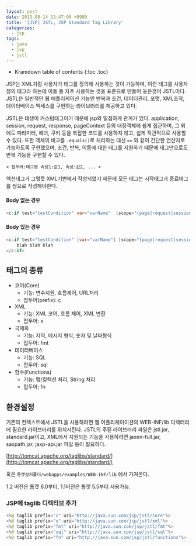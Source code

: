 ```yaml
---
layout: post
date: 2013-08-14 13:47:00 +0900
title: '[JSP] JSTL, JSP Standard Tag Library'
categories:
  - jsp
tags:
  - java
  - jsp
  - jstl
---
```


* Kramdown table of contents
{:toc .toc}

JSP는 XML처럼 사용자가 태그를 정의해 사용하는 것이 가능하며, 이런 태그를 사용자 정의 태그라 하는데 이들 중 자주 사용하는 것을 표준으로 만들어 놓은것이 JSTL이다. JSTL은 일반적인 웹 애플리케이션 기능인 반복과 조건, 데이터관리, 포맷, XML조작, 데이터베이스 엑세스를 구현하는 라이브러리를 제공하고 있다.

JSTL은 태생이 커스텀태그이기 때문에 jsp와 밀접하게 관계가 있다. application, session, request, response, pageContext 등의 내장객체에 쉽게 접근하며, 그 외에도 파라미터, 헤더, 쿠키 등을 복잡한 코드를 사용하지 않고, 쉽게 직관적으로 사용할 수 있다. 또한 객체의 비교를 `.equals()`로 처리하는 대신 `==` 와 같이 간단한 연산자로 가능하도록 구현했으며, 조건, 반복, 이동에 대한 태그를 지원하기 때문에 태그만으로도 반복 기능을 구현할 수 있다.

```
< 접두어:태그명 속성1:값1, 속성:값2, ... >
```

액션태그가 그렇듯 XML기반에서 작성되었기 때문에 모든 태그는 시작태그과 종료태그를 쌍으로 작성해야한다.

#### Body 없는 경우

```java
<c:if test="testCondition" var="varName"  [scope="{page|request|session|application}"]/>
```

#### Body 있는 경우

```java
<c:if test="testCondition" [var="varName"] [scope="{page|request|session|application}"]>
    blah blah blah
</c:if>
```

## 태그의 종류

- 코어(Core)
  - 기능: 변수지원, 흐름제어, URL처리
  - 접두어(prefix): c
- XML
  - 기능: XML 코어, 흐름 제어, XML 변환
  - 접두어: x
- 국제화
  - 기능: 지역, 메시지 형식, 숫자 및 날짜형식
  - 접두어: fmt
- 데이터베이스
  - 기능: SQL
  - 접두어: sql
- 함수(Functions)
  - 기능: 맵/컬렉션 처리, String 처리
  - 접두어: fn

## 환경설정

기존의 컨텍스트에서 JSTL을 사용하려면 웹 어플리케이이션의 WEB-INF/lib 디렉터리에 필요한 라이브러리를 위치시킨다. JSTL의 주된 라이브러리 파일은 jstl.jar, standard.jar이고, XML에서 지원되는 기능을 사용하려면 jaxen-full.jar, saxpath.jar, jaxp-api.jar 파일 등이 필요하다.

[http://tomcat.apache.org/taglibs/standard/](http://tomcat.apache.org/taglibs/standard/)

혹은 `톰캣설치폴더/webapps/examples/WEB-INF/lib` 에서 가져온다.

1.2 버전은 톰캣 6.0부터, 1.1버전은 톰캣 5.5부터 사용가능.

### JSP에 taglib 디렉티브 추가

```java
<%@ taglib prefix="c" uri="http://java.sun.com/jsp/jstl/core"%>
<%@ taglib prefix="x" uri="http://java.sun.com/jsp/jstl/xml"%>
<%@ taglib prefix="fmt" uri="http://java.sun.com/jsp/jstl/fmt"%>
<%@ taglib prefix="sql" uri="http://java.sun.com/jsp/jstl/sql"%>
<%@ taglib prefix="fn" uri="http://java.sun.com/jsp/jstl/functions"%>
```
